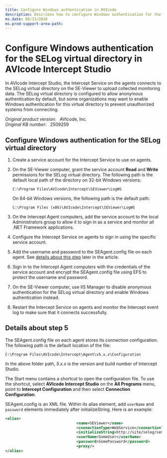 ```yaml
---
title: Configure Windows authentication in AVIcode
description: Describes how to configure Windows authentication for the SELog virtual directory in AVIcode Intercept Studio.
ms.date: 08/13/2020
ms.prod-support-area-path: 
---
```

# Configure Windows authentication for the SELog virtual directory in AVIcode Intercept Studio

In AVIcode Intercept Studio, the Intercept Service on the agents connects to the SELog virtual directory on the SE-Viewer to upload collected monitoring data. The SELog virtual directory is configured to allow anonymous authentication by default, but some organizations may want to enable Windows authentication for this virtual directory to prevent unauthorized systems from connecting.

_Original product version:_ &nbsp; AVIcode, Inc.  
_Original KB number:_ &nbsp; 2509259

## Configure Windows authentication for the SELog virtual directory

1. Create a service account for the Intercept Service to use on agents.
2. On the SE-Viewer computer, grant the service account **Read** and **Write** permissions for the SELog virtual directory. The following path is the default local path of the directory on 32-bit Windows versions:

    `C:\Program Files\AVIcode\Intercept\SEViewer\LogWS`

    On 64-bit Windows versions, the following path is the default path:

    `C:\Program Files (x86)\AVIcode\Intercept\SEViewer\LogWS`

3. On the Intercept Agent computers, add the service account to the local Administrators group to allow it to sign in as a service and monitor all .NET Framework applications.
4. Configure the Intercept Service on agents to sign in using the specific service account.
5. Add the username and password to the SEAgent.config file on each agent. See [details about this step](#details-about-step-5) later in the article.
6. Sign in to the Intercept Agent computers with the credentials of the service account and encrypt the SEAgent.config file using EFS to protect the username and password.
7. On the SE-Viewer computer, use IIS Manager to disable anonymous authentication for the SELog virtual directory and enable Windows authentication instead.
8. Restart the Intercept Service on agents and monitor the Intercept event log to make sure that it connects successfully.

## Details about step 5

The SEAgent.config file on each agent stores its connection configuration. The following path is the default location of the file:

`C:\Program Files\AVIcode\Intercept\Agent\v5.x.x\Configuration`

In the above folder path, *5.x.x* is the version and build number of Intercept Studio.

The Start menu contains a shortcut to open the configuration file. To use the shortcut, select **AVIcode Intercept Studio** on the **All Programs** menu, point to **Intercept Configuration** and then select **Connection Configuration**.

SEAgent.config is an XML file. Within its alias element, add `userName` and `password` elements immediately after initializeString. Here is an example:

```xml
<alias>
                                <name>SEViewer</name>
                                <connectionType>WebService</connectionType>
                                <initializeString>http://site/selog/semlogws.asmx</initializeString>
                                <userName>SomeUser</userName>
                                <password>SomePassword</password>
                                <proxy/>
</alias>
```
